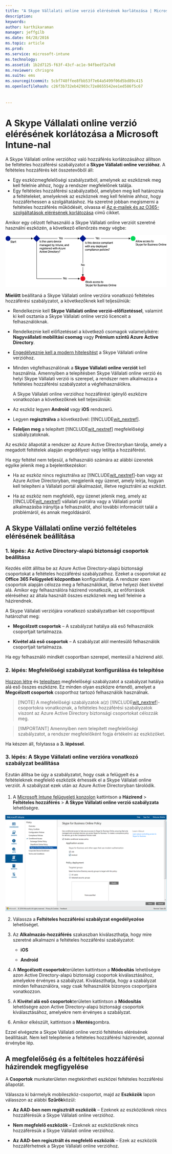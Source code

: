 ```yaml
---
title: "A Skype Vállalati online verzió elérésének korlátozása | Microsoft Intune"
description: 
keywords: 
author: karthikaraman
manager: jeffgilb
ms.date: 04/28/2016
ms.topic: article
ms.prod: 
ms.service: microsoft-intune
ms.technology: 
ms.assetid: 1b2d7125-f63f-43cf-ac1e-94fbedf2a7e8
ms.reviewer: chrisgre
ms.suite: ems
ms.sourcegitcommit: 5cbf748ffee8fbb53f7e64a5499f06d5bd89c415
ms.openlocfilehash: c26f3b732eb42903c72e8655542ee1ed586f5c67


---
```


# A Skype Vállalati online verzió elérésének korlátozása a Microsoft Intune-nal
A Skype Vállalati online verzióhoz való hozzáférés korlátozásához állítson be feltételes hozzáférési szabályzatot a **Skype Vállalati online verzióhoz**.
A feltételes hozzáférés két összetevőből áll:
- Egy eszközmegfelelőségi szabályzatból, amelynek az eszköznek meg kell felelnie ahhoz, hogy a rendszer megfelelőnek találja.
- Egy feltételes hozzáférési szabályzatból, amelyben meg kell határoznia a feltételeket, amelyeknek az eszköznek meg kell felelnie ahhoz, hogy hozzáférhessen a szolgáltatáshoz.
Ha szeretné jobban megismerni a feltételes hozzáférés működését, olvassa el [Az e-mailek és az O365-szolgáltatások elérésének korlátozása](restrict-access-to-email-and-o365-services-with-microsoft-intune.md) című cikket.

Amikor egy célzott felhasználó a Skype Vállalati online verziót szeretné használni eszközén, a következő ellenőrzés megy végbe:

![Azon döntési pontokat bemutató diagram, amelyek segítségével a rendszer meghatározza, hogy az eszköz hozzáférhessen-e a Skype Vállalati online verzióhoz](../media/ConditionalAccess_SkypeforBusiness.png)

**Mielőtt** beállítaná a Skype Vállalati online verzióra vonatkozó feltételes hozzáférési szabályzatot, a következőknek kell teljesülniük:
- Rendelkeznie kell **Skype Vállalati online verzió-előfizetéssel**, valamint ki kell osztania a Skype Vállalati online verzió licenceit a felhasználóknak.
- Rendelkeznie kell előfizetéssel a következő csomagok valamelyikére: **Nagyvállalati mobilitási csomag** vagy **Prémium szintű Azure Active Directory**.
-   [Engedélyeznie kell a modern hitelesítést](https://docs.microsoft.com/en-us/intune/deploy-use/restrict-access-to-skype-for-business-online-with-microsoft-intune) a Skype Vállalati online verzióhoz. 
-  Minden végfelhasználónak a **Skype Vállalati online verziót** kell használnia. Amennyiben a telepítésben Skype Vállalati online verzió és helyi Skype Vállalati verzió is szerepel, a rendszer nem alkalmazza a feltételes hozzáférési szabályzatot a végfelhasználókra.

    A Skype Vállalati online verzióhoz hozzáférést igénylő eszközre vonatkozóan a következőknek kell teljesülniük:

-   Az eszköz legyen **Android** vagy **iOS** rendszerű.

-   Legyen **regisztrálva** a következővel: [!INCLUDE[wit_nextref](../includes/wit_nextref_md.md)].

-   **Feleljen meg** a telepített [!INCLUDE[wit_nextref](../includes/wit_nextref_md.md)] megfelelőségi szabályzatoknak.


Az eszköz állapotát a rendszer az Azure Active Directoryban tárolja, amely a megadott feltételek alapján engedélyezi vagy letiltja a hozzáférést.

Ha egy feltétel nem teljesül, a felhasználó számára az alábbi üzenetek egyike jelenik meg a bejelentkezéskor:

-   Ha az eszköz nincs regisztrálva az [!INCLUDE[wit_nextref](../includes/wit_nextref_md.md)]-ban vagy az Azure Active Directoryban, megjelenik egy üzenet, amely leírja, hogyan kell telepíteni a Vállalati portál alkalmazást, illetve regisztrálni az eszközt.

-   Ha az eszköz nem megfelelő, egy üzenet jelenik meg, amely az [!INCLUDE[wit_nextref](../includes/wit_nextref_md.md)] vállalati portálra vagy a Vállalati portál alkalmazásba irányítja a felhasználót, ahol további információt talál a problémáról, és annak megoldásáról.

## A Skype Vállalati online verzió feltételes elérésének beállítása

### 1. lépés: Az Active Directory-alapú biztonsági csoportok beállítása
Kezdés előtt állítsa be az Azure Active Directory-alapú biztonsági csoportokat a feltételes hozzáférési szabályzathoz. Ezeket a csoportokat az **Office 365 Felügyeleti központban** konfigurálhatja. A rendszer ezen csoportok alapján célozza meg a felhasználókat, illetve helyezi őket kivétel alá. Amikor egy felhasználóra házirend vonatkozik, az erőforrások eléréséhez az általa használt összes eszköznek meg kell felelnie a házirendnek.

A Skype Vállalati verziójára vonatkozó szabályzatban két csoporttípust határozhat meg:

-   **Megcélzott csoportok** – A szabályzat hatálya alá eső felhasználók csoportjait tartalmazza.

-   **Kivétel alá eső csoportok** – A szabályzat alól mentesülő felhasználók csoportjait tartalmazza.

Ha egy felhasználó mindkét csoportban szerepel, mentesül a házirend alól.

### 2. lépés: Megfelelőségi szabályzat konfigurálása és telepítése
[Hozzon létre](create-a-device-compliance-policy-in-microsoft-intune.md) és [telepítsen](deploy-and-monitor-a-device-compliance-policy-in-microsoft-intune.md) megfelelőségi szabályzatot a szabályzat hatálya alá eső összes eszközre. Ez minden olyan eszközre értendő, amelyet a **Megcélzott csoportok** csoporthoz tartozó felhasználók használnak.

> [!NOTE] A megfelelőségi szabályzatok a(z) [!INCLUDE[wit_nextref](../includes/wit_nextref_md.md)]-csoportokra vonatkoznak, a feltételes hozzáférési szabályzatok viszont az Azure Active Directory biztonsági csoportokat célozzák meg.


> [!IMPORTANT] Amennyiben nem telepített megfelelőségi szabályzatot, a rendszer megfelelőként fogja értékelni az eszközöket.

Ha készen áll, folytassa a **3. lépéssel**.

### 3. lépés: A Skype Vállalati online verzióra vonatkozó szabályzat beállítása
Ezután állítsa be úgy a szabályzatot, hogy csak a felügyelt és a feltételeknek megfelelő eszközök érhessék el a Skype Vállalati online verziót. A szabályzat ezek után az Azure Active Directoryban tárolódik.

####
1.  A [Microsoft Intune felügyeleti konzolon](https://manage.microsoft.com) kattintson a **Házirend** > **Feltételes hozzáférés** > **A Skype Vállalati online verzió szabályzata** lehetőségre.

![A Skype Vállalati online verzió feltétes hozzáférési szabályzatának oldaláról készült képernyőkép](./media/conditional_access_SFBPolicy.png)

2.  Válassza a **Feltételes hozzáférési szabályzat engedélyezése** lehetőséget.

3.  Az **Alkalmazás-hozzáférés** szakaszban kiválaszthatja, hogy mire szeretné alkalmazni a feltételes hozzáférési szabályzatot:

    -   **iOS**

    -   **Android**

4.  A **Megcélzott csoportok**területen kattintson a **Módosítás** lehetőségre azon Active Directory-alapú biztonsági csoportok kiválasztásához, amelyekre érvényes a szabályzat. Kiválaszthatja, hogy a szabályzat minden felhasználóra, vagy csak felhasználók bizonyos csoportjaira vonatkozzon.

5.  A **Kivétel alá eső csoportok**területen kattintson a **Módosítás** lehetőségre azon Active Directory-alapú biztonsági csoportok kiválasztásához, amelyekre nem érvényes a szabályzat.

6.  Amikor elkészült, kattintson a **Mentés**gombra.

Ezzel elvégezte a Skype Vállalati online verzió feltételes elérésének beállítását. Nem kell telepítenie a feltételes hozzáférési házirendet, azonnal érvénybe lép.


## A megfelelőség és a feltételes hozzáférési házirendek megfigyelése
A **Csoportok** munkaterületen megtekintheti eszközei feltételes hozzáférési állapotát.

Válassza ki bármelyik mobileszköz-csoportot, majd az **Eszközök** lapon válasszon az alábbi **Szűrők**közül:

* **Az AAD-ben nem regisztrált eszközök** – Ezeknek az eszközöknek nincs hozzáférésük a Skype Vállalati online verzióhoz.

* **Nem megfelelő eszközök** – Ezeknek az eszközöknek nincs hozzáférésük a Skype Vállalati online verzióhoz.

* **Az AAD-ben regisztrált és megfelelő eszközök** – Ezek az eszközök hozzáférhetnek a Skype Vállalati online verzióhoz.



<!--HONumber=Jun16_HO3-->


